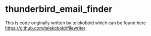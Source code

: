 # thunderbird_email_finder
This is code originally written by telekobold which can be found here https://github.com/telekobold/filewriter
